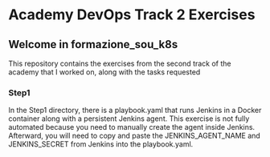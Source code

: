 # Academy DevOps Track 2 Exercises

## Welcome in formazione_sou_k8s

This repository contains the exercises from the second track of the academy that I worked on, along with the tasks requested

### Step1

In the Step1 directory, there is a playbook.yaml that runs Jenkins in a Docker container along with a persistent Jenkins agent. This exercise is not fully automated because you need to manually create the agent inside Jenkins. Afterward, you will need to copy and paste the JENKINS_AGENT_NAME and JENKINS_SECRET from Jenkins into the playbook.yaml.
